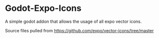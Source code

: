 # Godot-Expo-Icons
A simple godot addon that allows the usage of all expo vector icons.

Source files pulled from https://github.com/expo/vector-icons/tree/master